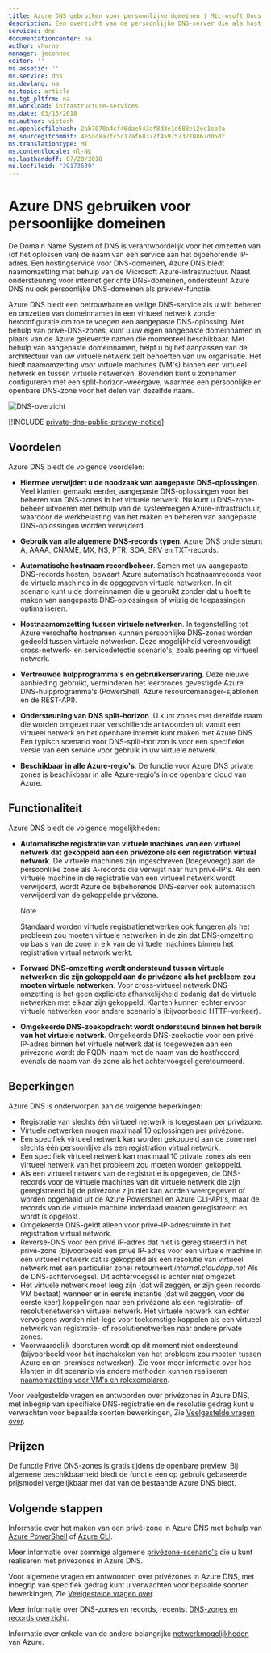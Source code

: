 ```yaml
---
title: Azure DNS gebruiken voor persoonlijke domeinen | Microsoft Docs
description: Een overzicht van de persoonlijke DNS-server die als host fungeert de service op Microsoft Azure.
services: dns
documentationcenter: na
author: vhorne
manager: jeconnoc
editor: ''
ms.assetid: ''
ms.service: dns
ms.devlang: na
ms.topic: article
ms.tgt_pltfrm: na
ms.workload: infrastructure-services
ms.date: 03/15/2018
ms.author: victorh
ms.openlocfilehash: 2ab7070a4cf46dae543af8d3e1d688e12ec1eb2a
ms.sourcegitcommit: 4e5ac8a7fc5c17af68372f4597573210867d05df
ms.translationtype: MT
ms.contentlocale: nl-NL
ms.lasthandoff: 07/20/2018
ms.locfileid: "39173639"
---
```

# <a name="use-azure-dns-for-private-domains"></a>Azure DNS gebruiken voor persoonlijke domeinen
De Domain Name System of DNS is verantwoordelijk voor het omzetten van (of het oplossen van) de naam van een service aan het bijbehorende IP-adres. Een hostingservice voor DNS-domeinen, Azure DNS biedt naamomzetting met behulp van de Microsoft Azure-infrastructuur. Naast ondersteuning voor internet gerichte DNS-domeinen, ondersteunt Azure DNS nu ook persoonlijke DNS-domeinen als preview-functie. 
 
Azure DNS biedt een betrouwbare en veilige DNS-service als u wilt beheren en omzetten van domeinnamen in een virtueel netwerk zonder herconfiguratie om toe te voegen een aangepaste DNS-oplossing. Met behulp van privé-DNS-zones, kunt u uw eigen aangepaste domeinnamen in plaats van de Azure geleverde namen die momenteel beschikbaar. Met behulp van aangepaste domeinnamen, helpt u bij het aanpassen van de architectuur van uw virtuele netwerk zelf behoeften van uw organisatie. Het biedt naamomzetting voor virtuele machines (VM's) binnen een virtueel netwerk en tussen virtuele netwerken. Bovendien kunt u zonenamen configureren met een split-horizon-weergave, waarmee een persoonlijke en openbare DNS-zone voor het delen van dezelfde naam.

![DNS-overzicht](./media/private-dns-overview/scenario.png)

[!INCLUDE [private-dns-public-preview-notice](../../includes/private-dns-public-preview-notice.md)]

## <a name="benefits"></a>Voordelen

Azure DNS biedt de volgende voordelen:

* **Hiermee verwijdert u de noodzaak van aangepaste DNS-oplossingen**. Veel klanten gemaakt eerder, aangepaste DNS-oplossingen voor het beheren van DNS-zones in het virtuele netwerk. Nu kunt u DNS-zone-beheer uitvoeren met behulp van de systeemeigen Azure-infrastructuur, waardoor de werkbelasting van het maken en beheren van aangepaste DNS-oplossingen worden verwijderd.

* **Gebruik van alle algemene DNS-records typen**. Azure DNS ondersteunt A, AAAA, CNAME, MX, NS, PTR, SOA, SRV en TXT-records.

* **Automatische hostnaam recordbeheer**. Samen met uw aangepaste DNS-records hosten, bewaart Azure automatisch hostnaamrecords voor de virtuele machines in de opgegeven virtuele netwerken. In dit scenario kunt u de domeinnamen die u gebruikt zonder dat u hoeft te maken van aangepaste DNS-oplossingen of wijzig de toepassingen optimaliseren.

* **Hostnaamomzetting tussen virtuele netwerken**. In tegenstelling tot Azure verschafte hostnamen kunnen persoonlijke DNS-zones worden gedeeld tussen virtuele netwerken. Deze mogelijkheid vereenvoudigt cross-netwerk- en servicedetectie scenario's, zoals peering op virtueel netwerk.

* **Vertrouwde hulpprogramma's en gebruikerservaring**. Deze nieuwe aanbieding gebruikt, verminderen het leerproces gevestigde Azure DNS-hulpprogramma's (PowerShell, Azure resourcemanager-sjablonen en de REST-API).

* **Ondersteuning van DNS split-horizon**. U kunt zones met dezelfde naam die worden omgezet naar verschillende antwoorden uit vanuit een virtueel netwerk en het openbare internet kunt maken met Azure DNS. Een typisch scenario voor DNS-split-horizon is voor een specifieke versie van een service voor gebruik in uw virtuele netwerk.

* **Beschikbaar in alle Azure-regio's**. De functie voor Azure DNS private zones is beschikbaar in alle Azure-regio's in de openbare cloud van Azure. 


## <a name="capabilities"></a>Functionaliteit

Azure DNS biedt de volgende mogelijkheden:
 
* **Automatische registratie van virtuele machines van één virtueel netwerk dat gekoppeld aan een privézone als een registration virtual network**. De virtuele machines zijn ingeschreven (toegevoegd) aan de persoonlijke zone als A-records die verwijst naar hun privé-IP's. Als een virtuele machine in de registratie van een virtueel netwerk wordt verwijderd, wordt Azure de bijbehorende DNS-server ook automatisch verwijderd van de gekoppelde privézone. 

  > [!NOTE]
  > Standaard worden virtuele registratienetwerken ook fungeren als het probleem zou moeten virtuele netwerken in de zin dat DNS-omzetting op basis van de zone in elk van de virtuele machines binnen het registration virtual network werkt. 

* **Forward DNS-omzetting wordt ondersteund tussen virtuele netwerken die zijn gekoppeld aan de privézone als het probleem zou moeten virtuele netwerken**. Voor cross-virtueel netwerk DNS-omzetting is het geen expliciete afhankelijkheid zodanig dat de virtuele netwerken met elkaar zijn gekoppeld. Klanten kunnen echter ervoor virtuele netwerken voor andere scenario's (bijvoorbeeld HTTP-verkeer).

* **Omgekeerde DNS-zoekopdracht wordt ondersteund binnen het bereik van het virtuele netwerk**. Omgekeerde DNS-zoekactie voor een privé IP-adres binnen het virtuele netwerk dat is toegewezen aan een privézone wordt de FQDN-naam met de naam van de host/record, evenals de naam van de zone als het achtervoegsel geretourneerd. 


## <a name="limitations"></a>Beperkingen

Azure DNS is onderworpen aan de volgende beperkingen:

* Registratie van slechts één virtueel netwerk is toegestaan per privézone.
* Virtuele netwerken mogen maximaal 10 oplossingen per privézone.
* Een specifiek virtueel netwerk kan worden gekoppeld aan de zone met slechts één persoonlijke als een registration virtual network.
* Een specifiek virtueel netwerk kan maximaal 10 private zones als een virtueel netwerk van het probleem zou moeten worden gekoppeld.
* Als een virtueel netwerk van de registratie is opgegeven, de DNS-records voor de virtuele machines van dit virtuele netwerk die zijn geregistreerd bij de privézone zijn niet kan worden weergegeven of worden opgehaald uit de Azure Powershell en Azure CLI-API's, maar de records van de virtuele machine inderdaad worden geregistreerd en wordt is opgelost.
* Omgekeerde DNS-geldt alleen voor privé-IP-adresruimte in het registration virtual network.
* Reverse-DNS voor een privé IP-adres dat niet is geregistreerd in het privé-zone (bijvoorbeeld een privé IP-adres voor een virtuele machine in een virtueel netwerk dat is gekoppeld als een resolutie van virtueel netwerk met een particulier zone) retourneert *internal.cloudapp.net* Als de DNS-achtervoegsel. Dit achtervoegsel is echter niet omgezet. 
* Het virtuele netwerk moet leeg zijn (dat wil zeggen, er zijn geen records VM bestaat) wanneer er in eerste instantie (dat wil zeggen, voor de eerste keer) koppelingen naar een privézone als een registratie- of resolutienetwerken virtueel netwerk. Het virtuele netwerk kan echter vervolgens worden niet-lege voor toekomstige koppelen als een virtueel netwerk van registratie- of resolutienetwerken naar andere private zones. 
* Voorwaardelijk doorsturen wordt op dit moment niet ondersteund (bijvoorbeeld voor het inschakelen van het probleem zou moeten tussen Azure en on-premises netwerken). Zie voor meer informatie over hoe klanten in dit scenario via andere methoden kunnen realiseren [naamomzetting voor VM's en rolexemplaren](../virtual-network/virtual-networks-name-resolution-for-vms-and-role-instances.md).

Voor veelgestelde vragen en antwoorden over privézones in Azure DNS, met inbegrip van specifieke DNS-registratie en de resolutie gedrag kunt u verwachten voor bepaalde soorten bewerkingen, Zie [Veelgestelde vragen over](./dns-faq.md#private-dns).  


## <a name="pricing"></a>Prijzen

De functie Privé DNS-zones is gratis tijdens de openbare preview. Bij algemene beschikbaarheid biedt de functie een op gebruik gebaseerde prijsmodel vergelijkbaar met dat van de bestaande Azure DNS biedt. 


## <a name="next-steps"></a>Volgende stappen

Informatie over het maken van een privé-zone in Azure DNS met behulp van [Azure PowerShell](./private-dns-getstarted-powershell.md) of [Azure CLI](./private-dns-getstarted-cli.md).

Meer informatie over sommige algemene [privézone-scenario's](./private-dns-scenarios.md) die u kunt realiseren met privézones in Azure DNS.

Voor algemene vragen en antwoorden over privézones in Azure DNS, met inbegrip van specifiek gedrag kunt u verwachten voor bepaalde soorten bewerkingen, Zie [Veelgestelde vragen over](./dns-faq.md#private-dns). 

Meer informatie over DNS-zones en records, recentst [DNS-zones en records overzicht](dns-zones-records.md).

Informatie over enkele van de andere belangrijke [netwerkmogelijkheden](../networking/networking-overview.md) van Azure. 

